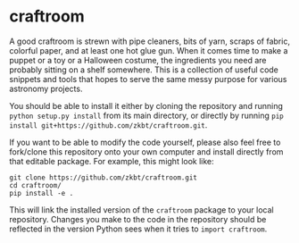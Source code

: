 # craftroom
A good craftroom is strewn with pipe cleaners, bits of yarn, scraps of fabric, colorful paper, and at least one hot glue gun. When it comes time to make a puppet or a toy or a Halloween costume, the ingredients you need are probably sitting on a shelf somewhere. This is a collection of useful code snippets and tools that hopes to serve the same messy purpose for various astronomy projects.

You should be able to install it either by cloning the repository and running `python setup.py install` from its main directory, or directly by running `pip install git+https://github.com/zkbt/craftroom.git`.

If you want to be able to modify the code yourself, please also feel free to fork/clone this repository onto your own computer and install directly from that editable package. For example, this might look like:
```
git clone https://github.com/zkbt/craftroom.git
cd craftroom/
pip install -e .
```
This will link the installed version of the `craftroom` package to your local repository. Changes you make to the code in the repository should be reflected in the version Python sees when it tries to `import craftroom`.
